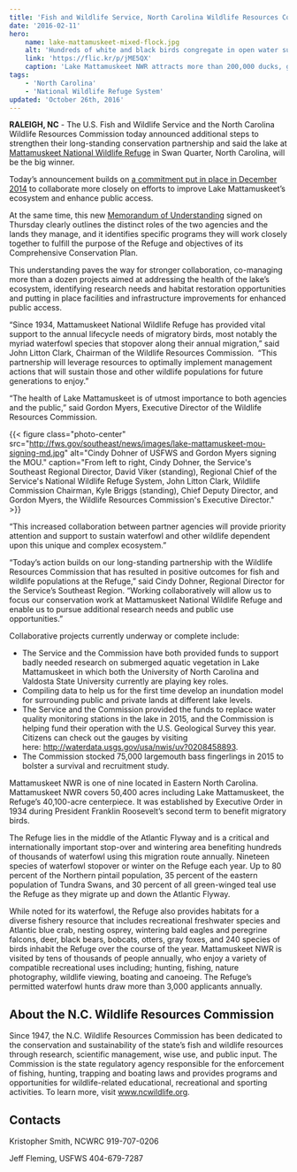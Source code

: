 ```yaml
---
title: 'Fish and Wildlife Service, North Carolina Wildlife Resources Commission strengthen collaboration to improve the lake’s health and boost outdoor recreation at Mattamuskeet National Wildlife Refuge'
date: '2016-02-11'
hero:
    name: lake-mattamuskeet-mixed-flock.jpg
    alt: 'Hundreds of white and black birds congregate in open water surrounded by marsh in winter.'
    link: 'https://flic.kr/p/jME5QX'
    caption: 'Lake Mattamuskeet NWR attracts more than 200,000 ducks, geese and swans from November to February. Photo by Allie Stewart, USFWS.'
tags:
    - 'North Carolina'
    - 'National Wildlife Refuge System'
updated: 'October 26th, 2016'
---
```


**RALEIGH, NC** - The U.S. Fish and Wildlife Service and the North Carolina Wildlife Resources Commission today announced additional steps to strengthen their long-standing conservation partnership and said the lake at [Mattamuskeet National Wildlife Refuge](https://www.fws.gov/refuge/mattamuskeet/) in Swan Quarter, North Carolina, will be the big winner.

Today’s announcement builds on [a commitment put in place in December 2014](https://www.fws.gov/news/ShowNews.cfm?ID=1C47E6D1-EF27-EBB9-0D67D85C206533B6) to collaborate more closely on efforts to improve Lake Mattamuskeet’s ecosystem and enhance public access.  

At the same time, this new [Memorandum of Understanding](http://fws.gov/southeast/news/pdf/signed-mou-ncwrc-usfws-lake-mattamuskeet-national-wildlife-refuge-2-11-2016.pdf) signed on Thursday clearly outlines the distinct roles of the two agencies and the lands they manage, and it identifies specific programs they will work closely together to fulfill the purpose of the Refuge and objectives of its Comprehensive Conservation Plan.  

This understanding paves the way for stronger collaboration, co-managing more than a dozen projects aimed at addressing the health of the lake’s ecosystem, identifying research needs and habitat restoration opportunities and putting in place facilities and infrastructure improvements for enhanced public access.

“Since 1934, Mattamuskeet National Wildlife Refuge has provided vital support to the annual lifecycle needs of migratory birds, most notably the myriad waterfowl species that stopover along their annual migration,” said John Litton Clark, Chairman of the Wildlife Resources Commission.  “This partnership will leverage resources to optimally implement management actions that will sustain those and other wildlife populations for future generations to enjoy.”

“The health of Lake Mattamuskeet is of utmost importance to both agencies and the public,” said Gordon Myers, Executive Director of the Wildlife Resources Commission.

{{< figure class="photo-center" src="http://fws.gov/southeast/news/images/lake-mattamuskeet-mou-signing-md.jpg" alt="Cindy Dohner of USFWS and Gordon Myers signing the MOU." caption="From left to right, Cindy Dohner, the Service's Southeast Regional Director, David Viker (standing), Regional Chief of the Service's National Wildlife Refuge System, John Litton Clark, Wildlife Commission Chairman, Kyle Briggs (standing), Chief Deputy Director, and Gordon Myers, the Wildlife Resources Commission's Executive Director." >}}

“This increased collaboration between partner agencies will provide priority attention and support to sustain waterfowl and other wildlife dependent upon this unique and complex ecosystem.”

“Today’s action builds on our long-standing partnership with the Wildlife Resources Commission that has resulted in positive outcomes for fish and wildlife populations at the Refuge,” said Cindy Dohner, Regional Director for the Service’s Southeast Region. “Working collaboratively will allow us to focus our conservation work at Mattamuskeet National Wildlife Refuge and enable us to pursue additional research needs and public use opportunities.”

Collaborative projects currently underway or complete include:

 - The Service and the Commission have both provided funds to support badly needed research on submerged aquatic vegetation in Lake Mattamuskeet in which both the University of North Carolina and Valdosta State University currently are playing key roles.
 - Compiling data to help us for the first time develop an inundation model for surrounding public and private lands at different lake levels.
 - The Service and the Commission provided the funds to replace water quality monitoring stations in the lake in 2015, and the Commission is helping fund their operation with the U.S. Geological Survey this year.  Citizens can check out the gauges by visiting here: http://waterdata.usgs.gov/usa/nwis/uv?0208458893.
 - The Commission stocked 75,000 largemouth bass fingerlings in 2015 to bolster a survival and recruitment study.

Mattamuskeet NWR is one of nine located in Eastern North Carolina. Mattamuskeet NWR covers 50,400 acres including Lake Mattamuskeet, the Refuge’s 40,100-acre centerpiece. It was established by Executive Order in 1934 during President Franklin Roosevelt’s second term to benefit migratory birds.

The Refuge lies in the middle of the Atlantic Flyway and is a critical and internationally important stop-over and wintering area benefiting hundreds of thousands of waterfowl using this migration route annually. Nineteen species of waterfowl stopover or winter on the Refuge each year. Up to 80 percent of the Northern pintail population, 35 percent of the eastern population of Tundra Swans, and 30 percent of all green-winged teal use the Refuge as they migrate up and down the Atlantic Flyway.

While noted for its waterfowl, the Refuge also provides habitats for a diverse fishery resource that includes recreational freshwater species and Atlantic blue crab, nesting osprey, wintering bald eagles and peregrine falcons, deer, black bears, bobcats, otters, gray foxes, and 240 species of birds inhabit the Refuge over the course of the year. Mattamuskeet NWR is visited by tens of thousands of people annually, who enjoy a variety of compatible recreational uses including; hunting, fishing, nature photography, wildlife viewing, boating and canoeing. The Refuge’s permitted waterfowl hunts draw more than 3,000 applicants annually.

## About the N.C. Wildlife Resources Commission

Since 1947, the N.C. Wildlife Resources Commission has been dedicated to the conservation and sustainability of the state’s fish and wildlife resources through research, scientific management, wise use, and public input. The Commission is the state regulatory agency responsible for the enforcement of fishing, hunting, trapping and boating laws and provides programs and opportunities for wildlife-related educational, recreational and sporting activities. To learn more, visit www.ncwildlife.org.

## Contacts

Kristopher Smith, NCWRC
919-707-0206

Jeff Fleming, USFWS
404-679-7287

